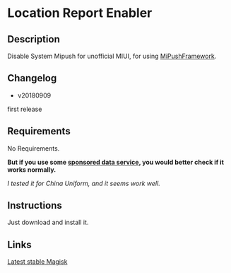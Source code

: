 # **Location Report Enabler**

## Description

Disable System Mipush for unofficial MIUI, for using [MiPushFramework](https://github.com/Trumeet/MiPushFramework).

## Changelog

- v20180909

first release

## Requirements

No Requirements.

**But if you use some [sponsored data service](https://developer.att.com/sponsored-data/support/sponsored-data-api-faqs#whats-sponsored-data), you would better check if it works normally.**

*I tested it for China Uniform, and it seems work well.*

## Instructions

Just download and install it.

## Links

[Latest stable Magisk](http://www.tiny.cc/latestmagisk)
